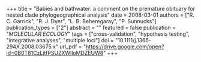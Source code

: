 +++
title = "Babies and bathwater: a comment on the premature obituary for nested clade phylogeographical analysis"
date = 2008-03-01
authors = ["R. C. Garrick", "R. J. Dyer", "L. B. Beheregaray", "P. Sunnucks"]
publication_types = ["2"]
abstract = ""
featured = false
publication = "*MOLECULAR ECOLOGY*"
tags = ["cross-validation", "hypothesis testing", "integrative analyses", "multiple loci"]
doi = "10.1111/j.1365-294X.2008.03675.x"
url_pdf = "https://drive.google.com/open?id=0B0T81CzLjtfPSUZXWlloMDZEUW8"
+++
